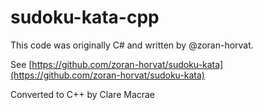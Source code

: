 # sudoku-kata-cpp

This code was originally C# and written by @zoran-horvat.

See [https://github.com/zoran-horvat/sudoku-kata](https://github.com/zoran-horvat/sudoku-kata)

Converted to C++ by Clare Macrae

